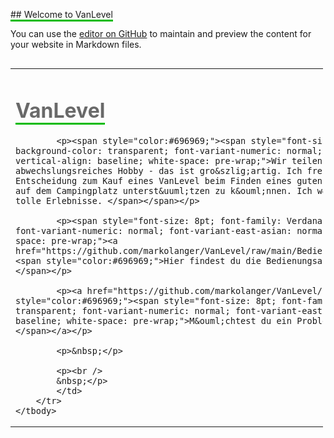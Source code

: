 <span style="border-bottom:3px solid #00bb00;">## Welcome to VanLevel</span>

You can use the [editor on GitHub](https://github.com/markolanger/VanLevel/edit/gh-pages/index.md) to maintain and preview the content for your website in Markdown files.

<table align="left" border="0" cellpadding="0" cellspacing="0" style="width:500px; border-style:none;">
	<tbody>
		<tr>
			<td>
			<h1><span style="border-bottom:3px solid #00bb00;font-weight:bold;color:#696969;">VanLevel</span></h1>

			<p><span style="color:#696969;"><span style="font-size: 8pt; font-family: Verdana; background-color: transparent; font-variant-numeric: normal; font-variant-east-asian: normal; vertical-align: baseline; white-space: pre-wrap;">Wir teilen uns ein spannendes und abwechslungsreiches Hobby - das ist gro&szlig;artig. Ich freue mich, dich durch deine Entscheidung zum Kauf eines VanLevel beim Finden eines guten Abstellplatzes und der Einrichtung auf dem Campingplatz unterst&uuml;tzen zu k&ouml;nnen. Ich w&uuml;nsche dir spannende Reisen und tolle Erlebnisse. </span></span></p>

			<p><span style="font-size: 8pt; font-family: Verdana; background-color: transparent; font-variant-numeric: normal; font-variant-east-asian: normal; vertical-align: baseline; white-space: pre-wrap;"><a href="https://github.com/markolanger/VanLevel/raw/main/Bedienungsanleitung%20VanLevel%20DE.pdf"><span style="color:#696969;">Hier findest du die Bedienungsanleitung auf Deutsch.</span></a></span></p>

			<p><a href="https://github.com/markolanger/VanLevel/issues/new/choose"><span style="color:#696969;"><span style="font-size: 8pt; font-family: Verdana; background-color: transparent; font-variant-numeric: normal; font-variant-east-asian: normal; vertical-align: baseline; white-space: pre-wrap;">M&ouml;chtest du ein Problem melden - mach es hier.</span></span></a></p>

			<p>&nbsp;</p>

			<p><br />
			&nbsp;</p>
			</td>
		</tr>
	</tbody>
</table>
